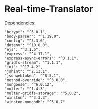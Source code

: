 # Real-time-Translator
Dependencies:

    "bcrypt": "^5.0.1",
    "body-parser": "^1.19.0",
    "config": "^3.3.6",
    "dotenv": "^10.0.0",
    "ejs": "^3.1.6",
    "express": "^4.17.1",
    "express-async-errors": "^3.1.1",
    "gridfs-stream": "^1.1.1",
    "joi": "^17.4.2",
    "jshint": "^2.13.1",
    "jsonwebtoken": "^8.5.1",
    "method-override": "^3.0.0",
    "mongoose": "^6.0.12",
    "multer": "^1.4.3",
    "multer-gridfs-storage": "^5.0.2",
    "winston": "^3.3.3",
    "winston-mongodb": "^5.0.7"
